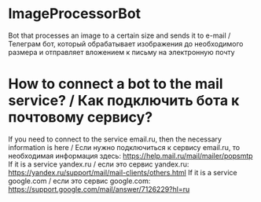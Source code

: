# ImageProcessorBot
 Bot that processes an image to a certain size and sends it to e-mail / Телеграм бот, который обрабатывает изображения до необходимого размера и отправляет вложением к письму на электронную почту 
# How to connect a bot to the mail service? / Как подключить бота к почтовому сервису?
 If you need to connect to the service email.ru, then the necessary information is here / Если нужно подключиться к сервису email.ru, то необходимая информация здесь: https://help.mail.ru/mail/mailer/popsmtp
 If it is a service yandex.ru / если это сервис yandex.ru: https://yandex.ru/support/mail/mail-clients/others.html
 If it is a service google.com / если это сервис google.com: https://support.google.com/mail/answer/7126229?hl=ru
